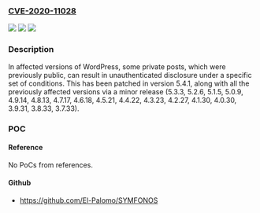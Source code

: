 ### [CVE-2020-11028](https://cve.mitre.org/cgi-bin/cvename.cgi?name=CVE-2020-11028)
![](https://img.shields.io/static/v1?label=Product&message=WordPress&color=blue)
![](https://img.shields.io/static/v1?label=Version&message=n%2Fa&color=blue)
![](https://img.shields.io/static/v1?label=Vulnerability&message=CWE-284%3A%20Improper%20Access%20Control&color=brighgreen)

### Description

In affected versions of WordPress, some private posts, which were previously public, can result in unauthenticated disclosure under a specific set of conditions. This has been patched in version 5.4.1, along with all the previously affected versions via a minor release (5.3.3, 5.2.6, 5.1.5, 5.0.9, 4.9.14, 4.8.13, 4.7.17, 4.6.18, 4.5.21, 4.4.22, 4.3.23, 4.2.27, 4.1.30, 4.0.30, 3.9.31, 3.8.33, 3.7.33).

### POC

#### Reference
No PoCs from references.

#### Github
- https://github.com/El-Palomo/SYMFONOS

